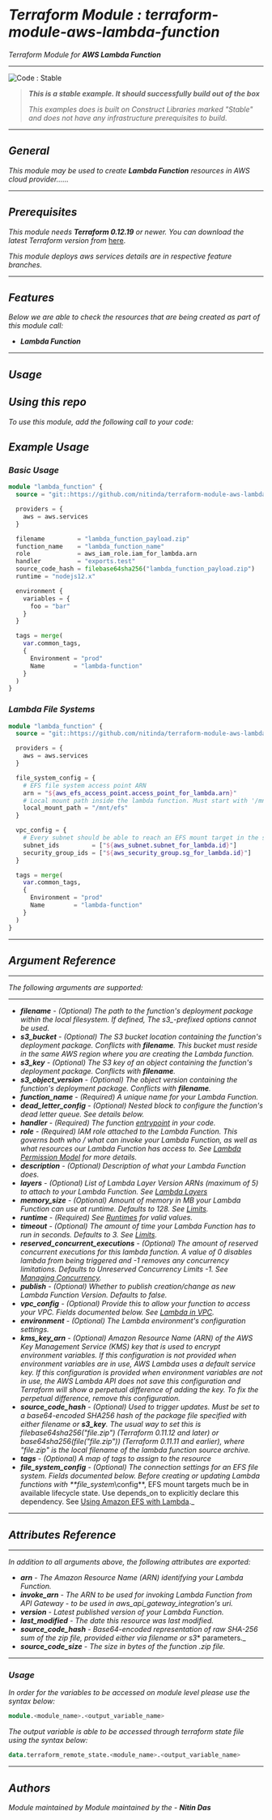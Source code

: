 # _Terraform Module : terraform-module-aws-lambda-function_
_Terraform Module for_ **_AWS Lambda Function_**

<!--BEGIN STABILITY BANNER-->
---

![_Code : Stable_](https://img.shields.io/badge/Code-Stable-brightgreen?style=for-the-badge&logo=github)

> **_This is a stable example. It should successfully build out of the box_**
>
> _This examples does is built on Construct Libraries marked "Stable" and does not have any infrastructure prerequisites to build._

---
<!--END STABILITY BANNER-->

## _General_

_This module may be used to create_ **_Lambda Function_** _resources in AWS cloud provider......_

---


## _Prerequisites_

_This module needs_ **_Terraform 0.12.19_** _or newer._
_You can download the latest Terraform version from_ [here](https://www.terraform.io/downloads.html).

_This module deploys aws services details are in respective feature branches._

---

## _Features_

_Below we are able to check the resources that are being created as part of this module call:_

* **_Lambda Function_**



---

## _Usage_

## _Using this repo_

_To use this module, add the following call to your code:_

## _Example Usage_

### _Basic Usage_

```tf
module "lambda_function" {
  source = "git::https://github.com/nitinda/terraform-module-aws-lambda-function.git?ref=master"

  providers = {
    aws = aws.services
  }

  filename         = "lambda_function_payload.zip"
  function_name    = "lambda_function_name"
  role             = aws_iam_role.iam_for_lambda.arn
  handler          = "exports.test"
  source_code_hash = filebase64sha256("lambda_function_payload.zip")
  runtime = "nodejs12.x"

  environment {
    variables = {
      foo = "bar"
    }
  }

  tags = merge(
    var.common_tags,
    {
      Environment = "prod"
      Name        = "lambda-function"
    }
  )
}
```

### _Lambda File Systems_

```tf
module "lambda_function" {
  source = "git::https://github.com/nitinda/terraform-module-aws-lambda-function.git?ref=master"

  providers = {
    aws = aws.services
  }

  file_system_config = {
    # EFS file system access point ARN
    arn = "${aws_efs_access_point.access_point_for_lambda.arn}"
    # Local mount path inside the lambda function. Must start with '/mnt/'.
    local_mount_path = "/mnt/efs"
  }

  vpc_config = {
    # Every subnet should be able to reach an EFS mount target in the same Availability Zone. Cross-AZ mounts are not permitted.
    subnet_ids         = ["${aws_subnet.subnet_for_lambda.id}"]
    security_group_ids = ["${aws_security_group.sg_for_lambda.id}"]
  }

  tags = merge(
    var.common_tags,
    {
      Environment = "prod"
      Name        = "lambda-function"
    }
  )
}
```

---

## _Argument Reference_

---

_The following arguments are supported:_

---

* _**filename** - (Optional) The path to the function's deployment package within the local filesystem. If defined, The s3\_-prefixed options cannot be used._
* _**s3\_bucket** - (Optional) The S3 bucket location containing the function's deployment package. Conflicts with **filename**. This bucket must reside in the same AWS region where you are creating the Lambda function._
* _**s3\_key** - (Optional) The S3 key of an object containing the function's deployment package. Conflicts with **filename**._
* _**s3\_object\_version** - (Optional) The object version containing the function's deployment package. Conflicts with **filename**._
* _**function\_name** - (Required) A unique name for your Lambda Function._
* _**dead\_letter\_config** - (Optional) Nested block to configure the function's dead letter queue. See details below._
* _**handler** - (Required) The function [entrypoint](https://docs.aws.amazon.com/lambda/latest/dg/walkthrough-custom-events-create-test-function.html) in your code._
* _**role** - (Required) IAM role attached to the Lambda Function. This governs both who / what can invoke your Lambda Function, as well as what resources our Lambda Function has access to. See [Lambda Permission Model](https://docs.aws.amazon.com/lambda/latest/dg/intro-permission-model.html) for more details._
* _**description** - (Optional) Description of what your Lambda Function does._
* _**layers** - (Optional) List of Lambda Layer Version ARNs (maximum of 5) to attach to your Lambda Function. See [Lambda Layers](https://docs.aws.amazon.com/lambda/latest/dg/configuration-layers.html)_
* _**memory\_size** - (Optional) Amount of memory in MB your Lambda Function can use at runtime. Defaults to 128. See [Limits](https://docs.aws.amazon.com/lambda/latest/dg/limits.html)._
* _**runtime** - (Required) See [Runtimes](https://docs.aws.amazon.com/lambda/latest/dg/API_CreateFunction.html#SSS-CreateFunction-request-Runtime) for valid values._
* _**timeout** - (Optional) The amount of time your Lambda Function has to run in seconds. Defaults to 3. See [Limits](https://docs.aws.amazon.com/lambda/latest/dg/limits.html)._
* _**reserved\_concurrent\_executions** - (Optional) The amount of reserved concurrent executions for this lambda function. A value of 0 disables lambda from being triggered and -1 removes any concurrency limitations. Defaults to Unreserved Concurrency Limits -1. See [Managing Concurrency](https://docs.aws.amazon.com/lambda/latest/dg/concurrent-executions.html)._
* _**publish** - (Optional) Whether to publish creation/change as new Lambda Function Version. Defaults to false._
* _**vpc\_config** - (Optional) Provide this to allow your function to access your VPC. Fields documented below. See [Lambda in VPC](http://docs.aws.amazon.com/lambda/latest/dg/vpc.html)._
* _**environment** - (Optional) The Lambda environment's configuration settings._
* _**kms\_key\_arn** - (Optional) Amazon Resource Name (ARN) of the AWS Key Management Service (KMS) key that is used to encrypt environment variables. If this configuration is not provided when environment variables are in use, AWS Lambda uses a default service key. If this configuration is provided when environment variables are not in use, the AWS Lambda API does not save this configuration and Terraform will show a perpetual difference of adding the key. To fix the perpetual difference, remove this configuration._
* _**source\_code\_hash** - (Optional) Used to trigger updates. Must be set to a base64-encoded SHA256 hash of the package file specified with either filename or **s3\_key**. The usual way to set this is filebase64sha256("file.zip") (Terraform 0.11.12 and later) or base64sha256(file("file.zip")) (Terraform 0.11.11 and earlier), where "file.zip" is the local filename of the lambda function source archive._
* **_tags_** _- (Optional) A map of tags to assign to the resource_
* _**file\_system\_config** - (Optional) The connection settings for an EFS file system. Fields documented below. Before creating or updating Lambda functions with **file\_system_\config**, EFS mount targets much be in available lifecycle state. Use depends\_on to explicitly declare this dependency. See [Using Amazon EFS with Lambda](https://docs.aws.amazon.com/lambda/latest/dg/services-efs.html)._



---

## _Attributes Reference_
---

_In addition to all arguments above, the following attributes are exported:_


* _**arn** - The Amazon Resource Name (ARN) identifying your Lambda Function._
* _**invoke\_arn** - The ARN to be used for invoking Lambda Function from API Gateway - to be used in aws\_api\_gateway\_integration's uri._
* _**version** - Latest published version of your Lambda Function._
* _**last\_modified** - The date this resource was last modified._
* _**source\_code\_hash** - Base64-encoded representation of raw SHA-256 sum of the zip file, provided either via filename or s3_* parameters._
* _**source\_code\_size** - The size in bytes of the function .zip file._
---


### _Usage_

_In order for the variables to be accessed on module level please use the syntax below:_

```tf
module.<module_name>.<output_variable_name>
```

_The output variable is able to be accessed through terraform state file using the syntax below:_

```tf
data.terraform_remote_state.<module_name>.<output_variable_name>
```

---

## _Authors_

_Module maintained by Module maintained by the -_ **_Nitin Das_**